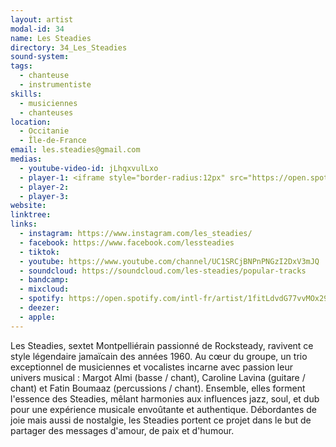 ```yaml
---
layout: artist
modal-id: 34
name: Les Steadies
directory: 34_Les_Steadies
sound-system: 
tags: 
  - chanteuse
  - instrumentiste
skills: 
  - musiciennes
  - chanteuses
location:
  - Occitanie
  - Île-de-France
email: les.steadies@gmail.com
medias:
  - youtube-video-id: jLhqxvulLxo
  - player-1: <iframe style="border-radius:12px" src="https://open.spotify.com/embed/artist/1fitLdvdG77vvMOx29wx4t?utm_source=generator" width="100%" height="352" frameBorder="0" allowfullscreen="" allow="autoplay; clipboard-write; encrypted-media; fullscreen; picture-in-picture" loading="lazy"></iframe>
  - player-2: 
  - player-3: 
website: 
linktree: 
links:
  - instagram: https://www.instagram.com/les_steadies/
  - facebook: https://www.facebook.com/lessteadies
  - tiktok: 
  - youtube: https://www.youtube.com/channel/UC1SRCjBNPnPNGzI2DxV3mJQ
  - soundcloud: https://soundcloud.com/les-steadies/popular-tracks
  - bandcamp: 
  - mixcloud: 
  - spotify: https://open.spotify.com/intl-fr/artist/1fitLdvdG77vvMOx29wx4t
  - deezer: 
  - apple: 
---
```


Les Steadies, sextet Montpelliérain passionné de Rocksteady, ravivent ce style légendaire jamaïcain des années 1960. Au cœur du groupe, un trio exceptionnel de musiciennes et vocalistes incarne avec passion leur univers musical : Margot Almi (basse / chant), Caroline Lavina (guitare / chant) et Fatin Boumaaz (percussions / chant). Ensemble, elles forment l'essence des Steadies, mêlant harmonies aux influences jazz, soul, et dub pour une expérience musicale envoûtante et authentique. Débordantes de joie mais aussi de nostalgie, les Steadies portent ce projet dans le but de partager des messages d'amour, de paix et d'humour.
